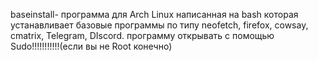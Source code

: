  baseinstall- программа для Arch Linux написанная на bash которая устанавливает базовые программы по типу neofetch, firefox, cowsay, cmatrix, Telegram, DIscord. программу открывать с помощью Sudo!!!!!!!!!!!(если вы не Root конечно) 
